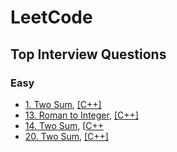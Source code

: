 # LeetCode

## Top Interview Questions

### Easy
* [1. Two Sum](https://leetcode.com/problems/two-sum/), [[C++]](https://github.com/Morris88826/LeetCode/blob/main/Solution/0001.cpp)
* [13. Roman to Integer](https://leetcode.com/problems/roman-to-integer/), [[C++]](https://github.com/Morris88826/LeetCode/blob/main/Solution/0013.cpp)
* [14. Two Sum](https://leetcode.com/problems/longest-common-prefix/description/), [[C++](https://github.com/Morris88826/LeetCode/blob/main/Solution/0014.cpp)
* [20. Two Sum](https://leetcode.com/problems/valid-parentheses/), [[C++]](https://github.com/Morris88826/LeetCode/blob/main/Solution/0020.cpp)
